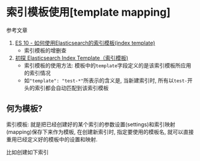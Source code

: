 # 索引模板使用[template mapping]

参考文章

1. [ES 10 - 如何使用Elasticsearch的索引模板(index template)](https://www.cnblogs.com/kakatadage/p/9958932.html)
    - 索引模板的增删查
2. [初探 Elasticsearch Index Template（索引模板)](https://www.jianshu.com/p/1f67e4436c37)
    - 索引模板的使用方法: 模板中的`template`字段定义的是该索引模板所应用的索引情况
    - 如`"template": "test-*"`所表示的含义是, 当新建索引时, 所有以`test-`开头的索引都会自动匹配到该索引模板

## 何为模板?

索引模板: 就是把已经创建好的某个索引的参数设置(settings)和索引映射(mapping)保存下来作为模板, 在创建新索引时, 指定要使用的模板名, 就可以直接重用已经定义好的模板中的设置和映射.

比如创建如下索引 

```

```

## 
